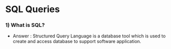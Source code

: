 # SQL Queries

### 1) What is SQL?

* Answer : Structured Query Language is a database tool which is used to create and access database to support software application.

